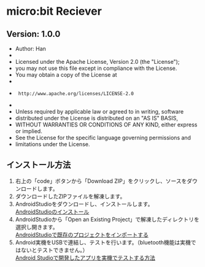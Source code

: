 # micro:bit Reciever

## Version: 1.0.0


 * Author: Han
 *
 *  Licensed under the Apache License, Version 2.0 (the "License");
 *  you may not use this file except in compliance with the License.
 *  You may obtain a copy of the License at
 *
 *      http://www.apache.org/licenses/LICENSE-2.0
 *
 *  Unless required by applicable law or agreed to in writing, software
 *  distributed under the License is distributed on an "AS IS" BASIS,
 *  WITHOUT WARRANTIES OR CONDITIONS OF ANY KIND, either express or implied.
 *  See the License for the specific language governing permissions and
 *  limitations under the License.

## インストール方法

1. 右上の「code」ボタンから「Download ZIP」をクリックし、ソースをダウンロードします。
2. ダウンロードしたZIPファイルを解凍します。
3. AndroidStudioをダウンロードし、インストールします。   
[AndroidStudioのインストール](https://developer.android.com/studio/install?hl=ja)
4. AndroidStudioから「Open an Existing Project」で解凍したディレクトリを選択し開きます。  
[AndroidStudioで既存のプロジェクトをインポートする](https://mio.yokohama/?p=380)
5. Android実機をUSBで連結し、テストを行います。（bluetooth機能は実機ではないとテストできません。）  
[Android Studioで開発したアプリを実機でテストする方法](https://techacademy.jp/magazine/2433)

